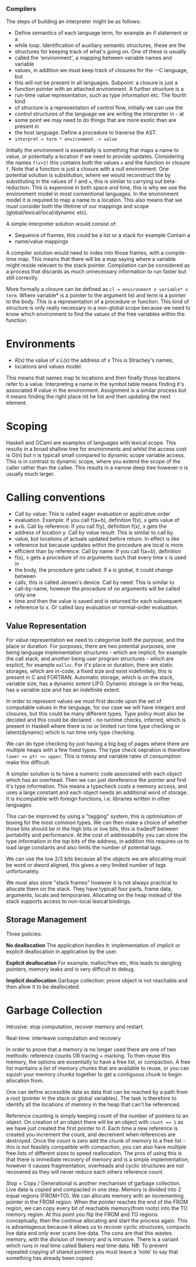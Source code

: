 ### Compilers

The steps of building an interpreter might be as follows:

  - Define semantics of each language term, for example an if statement or a
  - while loop.  Identification of auxiliary semantic structures, these are the
  - structures for keeping track of what's going on. One of these is usually
  - called the 'environment', a mapping between variable names and variable
  - values, in addition we must keep track of closures for the --C language, but
  - this will not be present in all languages. Subpoint: a closure is just a
  - function pointer with an attached environment. A further structure is a
  - run-time value representation, such as type information etc. The fourth kind
  - of structure is a representation of control flow, initially we can use the
  - control structures of the language we are writing the interpreter in - at
  - some point we may need to do things that are more exotic than are present in
  - the host language.  Define a procedure to traverse the AST. 
  - `interpret = term * environment -> value`

Initially the environment is essentially is something that maps a name to value,
or potentially a location if we need to provide updates. Considering the names
`f(x+2)` this contains both the values `x` and the function or closure `f`. Note
that a function is just a closure with a null environment. One potential
solution is substitution, where we would reconstruct the by substituting in the
values of `f` and `x`, this is similar to carrying out beta-reduction. This is
expensive in both space and time, this is why we use the environment model in
most conventional languages. In the environment model it is required to map a
name to a location. This also means that we must consider both the lifetime of
our mappings and scope (global/lexical/local/dynamic etc).

A simple interpreter solution would consist of:

  - Sequence of frames, this could be a list or a stack for example Contain a
  - name/value mappings

A compiler solution would need to index into those frames, with a compile-time
map. This means that there will be a map saying where a variable might reside
relevant to the stack pointer. Compilation can be considered as a process that
discards as much unnecessary information to run faster but still correctly.

More formally a closure can be defined as `cl = environment x variable* x term`.
Where variable* is a pointer to the argument list and term is a pointer to the
body. This is a representation of a procedure or function. This kind of
structure is only really necessary in a non-global scope because we need to know
which environment to find the values of the free variables within the function.

# Environments

 - *R(x)* the value of *x* *L(x)* the address of *x* This is Strachey's names,
 - locations and values model.

This means that names map to locations and then finally those locations refer to
a value. Interpreting a name in the symbol table means finding it's associated
*R* value in the environment. Assignment is a similar process but it means
finding the right place int he list and then updating the next element.

# Scoping

Haskell and OCaml are examples of languages with lexical scope. This results in
a broad shallow tree for environments and whilst the access cost is O(n) but n
is typicall small compared to dynamic scope variable access. This is in contrast
to dynamic scope, where you extend the scope of the caller rather than the
callee. This results in a narrow deep tree however n is usually much larger.

# Calling conventions

  - Call by value: This is called eager evaluation or applicative order
  - evaluation. Example: if you call f(a+b), definition f(x), x gets value of
  - a+b.  Call by reference: If you call f(y), definition f(x), x gets the
  - address of location y.  Call by value result: This is similar to call by
  - value, but locations of actuals updated before return. In effect is like
  - reference but because updates within the procedure are local is more
  - efficient than by reference.  Call by name: If you call f(a+b), definition
  - f(x), x gets a procedure of no arguments such that every time x is used in
  - the body, the procedure gets called. If a is global, it could change between
  - calls, this is called Jensen's device.  Call by need: This is similar to
  - call-by-name, however the procedure of no arguments will be called only one
  - time and then the value is saved and is returned for each subsequent
  - reference to x. Or called laxy evaluation or normal-order evaluation.

## Value Representation

For value representation we need to categorise both the purpose, and the place
or duration. For purposes, there are two potential purposes, one being language
implementation structures - which are implicit, for example the call stack, and
another being user program structures - which are explicit, for example
`malloc`. For it's place or duration, there are static storages, which are
in-code, a fixed size and exist indefinitely, this is present in C and FORTRAN.
Automatic storage, which is on the stack, variable size, has a dynamic extent
LIFO. Dynamic storage is on the heap, has a variable size and has an indefinite
extent.

In order to represent values we must first decide upon the set of computable
values in the language, for our case we will have integers and closures, but
this could be many different types. Type policy must also be decided and this
could be declared - no runtime checks, inferred, which is present in Haskell
where there is no or limited run time type checking or latent(dynamic) which is
run time only type checking.

We can do type checking by just having a big bag of pages where there are
multiple heaps with a few fixed types. The type check oepration is therefore
`lower <= ptr <= upper`. This is messy and variable rates of consumption make
this difficult.

A simpler solution is to have a numeric code associated with each object which
has an overhead. Then we can just dereference the pointer and find it's type
information. This means a typecheck costs a memory access, and uses a large
constant and each object needs an additional word of storage. It is incompatible
with foreign functions, i.e. libraries written in other languages.

This can be improved by using a "tagging" system, this is optimisation of boxing
for the most common types. We can then make a choice of whether those bits
should be in the high bits or low bits, this is tradeoff between portability and
performance. At the cost of addressability you can store the type information in
the top bits of the address, in addition this requires us to load large
constants and also limits the number of potential tags. 

We can use the low 2/3 bits because all the objects we are allocating must be
word or dword aligned, this gives a very limited number of tags unfortunately.

We must also store "stack frames" however it is not always practical to allocate
them on the stack. They have typicall four parts, frame data, arguments, locals
and temporaries. Allocating on the heap instead of the stack supports access to
non-local lexical bindings.

## Storage Management

Three policies:

**No deallocation** The application handles it: implementation of implicit or
explicit deallocation in application by the user.

**Explicit deallocation** For example, malloc/free etc, this leads to dangling
pointers, memory leaks and is very difficult to debug.

**Implicit deallocation** Garbage collection: prove object is not reachable and
then allow it to be deallocated.

# Garbage Collection

Intrusive: stop computation, recover memory and restart.

Real-time: interleave computation and recovery

In order to prove that a memory is no longer used there are one of two methods:
reference counts OR tracing + marking. To then reuse this memory, the options
are essentially to have a free list, or compaction. A free list maintains a list
of memory chunks that are available to reuse, or you can squish your memory
chunks together to get a contiguous chunk to begin allocation from. 

One can define accessible data as data that can be reached by a path from a root
(pointer in the stack or global variables). The task is therefore to identify
all the locations of memory in the heap that can't be referenced.

Reference counting is simply keeping count of the number of pointers to an
object. On creation of an object there will be an object with `count == 1` as we
have just created the first pointer to it. Each time a new reference is created
you increment the count, and decrement when references are destroyed. Once the
count is zero add the chunk of memory to a free list - this is not feasibly
compatible with compaction, you can also have multiple free lists of different
sizes to speed reallocation. The pros of using this is that there is immediate
recovery of memory and is a simple implementation, however it causes
fragmentation, overheads and cyclic structures are not recovered as they will
never reduce each others reference count.

Stop + Copy / Generational is another mechanism of garbage collection. Live data
is copied and compacted in one step. Memory is divided into 2 equal regions
(FROM+TO). We can allocate memory with an incrementing pointer in the FROM
region. When the pointer reaches the end of the FROM region, we can copy every
bit of reachable memory(from roots) into the TO memory region. At this point you
flip the FROM and TO regions conceptually, then the continue allocating and
start the process again. This is advantageous because it allows us to recover
cyclic structures, compacts live data and only ever scans live data. The cons
are that this wastes memory, with the division of memory and is intrusive. There
is a variant which runs in real time called Bakers real time data. NB: To
prevent repeated copying of shared pointers you must leave a 'note' to say that
something has already been copied.
